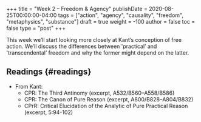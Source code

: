 +++
title = "Week 2 – Freedom & Agency"
publishDate = 2020-08-25T00:00:00-04:00
tags = ["action", "agency", "causality", "freedom", "metaphysics", "substance"]
draft = true
weight = -100
author = false
toc = false
type = "post"
+++

This week we’ll start looking more closely at Kant’s conception of free action. We’ll
discuss the differences between 'practical’ and 'transcendental’ freedom and why the
former might depend on the latter.


## Readings {#readings}

-   From Kant:
    -   CPR: The Third Antinomy (excerpt, A532/B560–A558/B586)
    -   CPR: The Canon of Pure Reason (excerpt, A800/B828–A804/B832)
    -   CPrR: Critical Elucidation of the Analytic of Pure Practical Reason (excerpt, 5:94-102)
